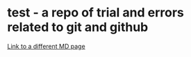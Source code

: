 test - a repo of trial and errors related to git and github
====

[Link to a different MD page](test.md)
